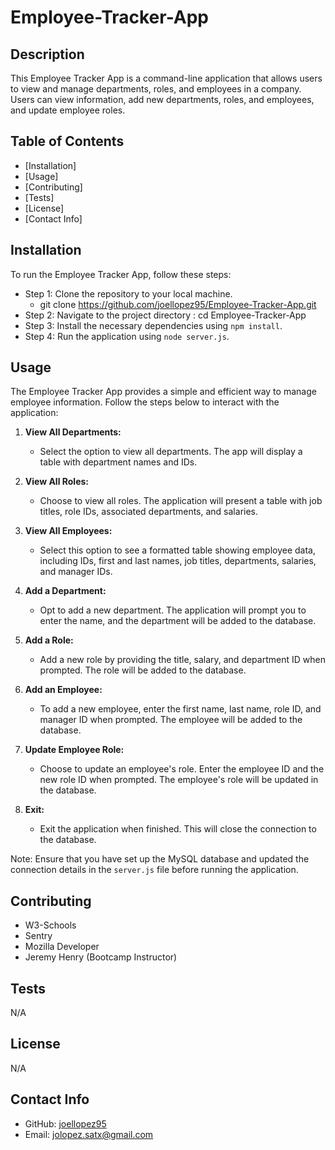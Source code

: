 # Employee-Tracker-App

## Description
This Employee Tracker App is a command-line application that allows users to view and manage departments, roles, and employees in a company. Users can view information, add new departments, roles, and employees, and update employee roles.

## Table of Contents
- [Installation]
- [Usage]
- [Contributing]
- [Tests]
- [License]
- [Contact Info]

## Installation
To run the Employee Tracker App, follow these steps:
- Step 1: Clone the repository to your local machine.
    - git clone https://github.com/joellopez95/Employee-Tracker-App.git
- Step 2: Navigate to the project directory : cd Employee-Tracker-App
- Step 3: Install the necessary dependencies using `npm install`.
- Step 4: Run the application using `node server.js`.

## Usage
The Employee Tracker App provides a simple and efficient way to manage employee information. Follow the steps below to interact with the application:

1. **View All Departments:**
   - Select the option to view all departments. The app will display a table with department names and IDs.

2. **View All Roles:**
   - Choose to view all roles. The application will present a table with job titles, role IDs, associated departments, and salaries.

3. **View All Employees:**
   - Select this option to see a formatted table showing employee data, including IDs, first and last names, job titles, departments, salaries, and manager IDs.

4. **Add a Department:**
   - Opt to add a new department. The application will prompt you to enter the name, and the department will be added to the database.

5. **Add a Role:**
   - Add a new role by providing the title, salary, and department ID when prompted. The role will be added to the database.

6. **Add an Employee:**
   - To add a new employee, enter the first name, last name, role ID, and manager ID when prompted. The employee will be added to the database.

7. **Update Employee Role:**
   - Choose to update an employee's role. Enter the employee ID and the new role ID when prompted. The employee's role will be updated in the database.

8. **Exit:**
   - Exit the application when finished. This will close the connection to the database.

Note: Ensure that you have set up the MySQL database and updated the connection details in the `server.js` file before running the application.


## Contributing
- W3-Schools
- Sentry
- Mozilla Developer
- Jeremy Henry (Bootcamp Instructor)

## Tests
N/A
## License
N/A

## Contact Info
- GitHub: [joellopez95](https://github.com/joellopez95)
- Email: jolopez.satx@gmail.com
